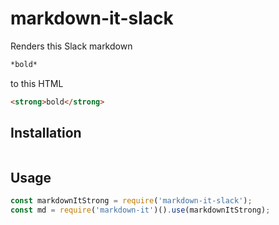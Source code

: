# markdown-it-slack
Renders this Slack markdown

```md
*bold*
```

to this HTML

```HTML
<strong>bold</strong>
```
## Installation
```yarn add markdown-it-slack
```

## Usage

```js
const markdownItStrong = require('markdown-it-slack');
const md = require('markdown-it')().use(markdownItStrong);
```